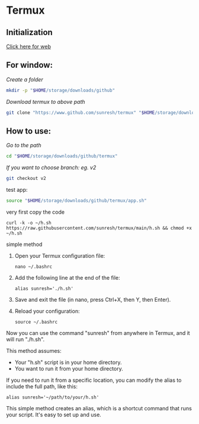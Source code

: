 # Termux
## Initialization
[Click here for web](https://www.github.com/sunresh)
## For window:
*Create a folder*
```bash
mkdir -p "$HOME/storage/downloads/github"
```
*Download termux to above path*
```bash
git clone "https://www.github.com/sunresh/termux" "$HOME/storage/downloads/github/termux"
```
## How to use:
*Go to the path*
```bash
cd "$HOME/storage/downloads/github/termux"
```
*If you want to choose branch: eg. v2* 
```bash
git checkout v2
```
test app:
```bash
source "$HOME/storage/downloads/github/termux/app.sh"
```



very first copy the code 

   ```
   curl -k -o ~/h.sh https://raw.githubusercontent.com/sunresh/termux/main/h.sh && chmod +x ~/h.sh
   ```

simple method

1. Open your Termux configuration file:

   ```
   nano ~/.bashrc
   ```

2. Add the following line at the end of the file:

   ```
   alias sunresh='./h.sh'
   ```

3. Save and exit the file (in nano, press Ctrl+X, then Y, then Enter).

4. Reload your configuration:

   ```
   source ~/.bashrc
   ```

Now you can use the command "sunresh" from anywhere in Termux, and it will run "./h.sh".

This method assumes:
- Your "h.sh" script is in your home directory.
- You want to run it from your home directory.

If you need to run it from a specific location, you can modify the alias to include the full path, like this:

```
alias sunresh='~/path/to/your/h.sh'
```

This simple method creates an alias, which is a shortcut command that runs your script. It's easy to set up and use.

